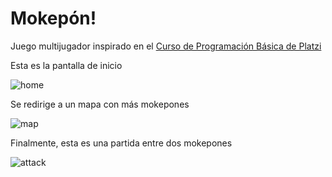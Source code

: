 # Mokepón!
Juego multijugador inspirado en el [Curso de Programación Básica de Platzi](https://platzi.com/cursos/programacion-basica/)

Esta es la pantalla de inicio

![home](https://user-images.githubusercontent.com/101780188/210098448-38934152-f6a2-4842-95e6-69dc61138b7b.jpg)

Se redirige a un mapa con más mokepones

![map](https://user-images.githubusercontent.com/101780188/210098475-f0e6fc4b-f86b-49ed-b185-f46c65918390.jpg)

Finalmente, esta es una partida entre dos mokepones

![attack](https://user-images.githubusercontent.com/101780188/210098494-a133473e-796c-407d-be5d-d4900a048f58.jpg)

